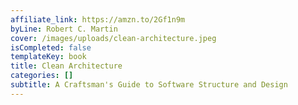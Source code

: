```yaml
---
affiliate_link: https://amzn.to/2Gf1n9m
byLine: Robert C. Martin
cover: /images/uploads/clean-architecture.jpeg
isCompleted: false
templateKey: book
title: Clean Architecture
categories: []
subtitle: A Craftsman's Guide to Software Structure and Design 
---
```

